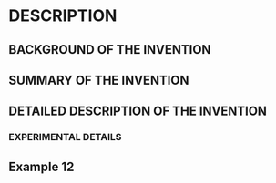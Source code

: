 # DESCRIPTION

## BACKGROUND OF THE INVENTION

## SUMMARY OF THE INVENTION

## DETAILED DESCRIPTION OF THE INVENTION

### EXPERIMENTAL DETAILS

## Example 12

